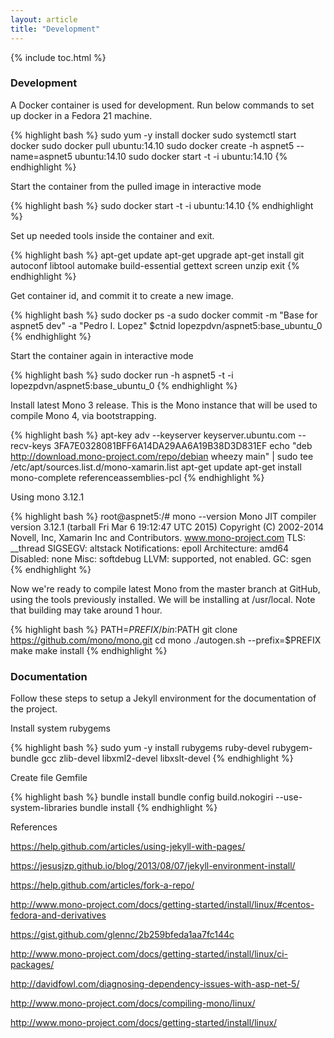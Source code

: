 ```yaml
---
layout: article
title: "Development"
---
```


{% include toc.html %}

### Development

A Docker container is used for development. Run below commands to set up docker in a Fedora 21 machine.

{% highlight bash %}
sudo yum -y install docker
sudo systemctl start docker
sudo docker pull ubuntu:14.10
sudo docker create -h aspnet5 --name=aspnet5 ubuntu:14.10
sudo docker start -t -i ubuntu:14.10
{% endhighlight %}

Start the container from the pulled image in interactive mode

{% highlight bash %}
sudo docker start -t -i ubuntu:14.10
{% endhighlight %}

Set up needed tools inside the container and exit.

{% highlight bash %}
apt-get update
apt-get upgrade
apt-get install git autoconf libtool automake build-essential gettext screen unzip
exit
{% endhighlight %}

Get container id, and commit it to create a new image.

{% highlight bash %}
sudo docker ps -a
sudo docker commit -m "Base for aspnet5 dev" -a "Pedro I. Lopez" $ctnid lopezpdvn/aspnet5:base_ubuntu_0
{% endhighlight %}

Start the container again in interactive mode

{% highlight bash %}
sudo docker run -h aspnet5 -t -i lopezpdvn/aspnet5:base_ubuntu_0
{% endhighlight %}

Install latest Mono 3 release. This is the Mono instance that will be used to compile Mono 4, via bootstrapping.

{% highlight bash %}
apt-key adv --keyserver keyserver.ubuntu.com --recv-keys 3FA7E0328081BFF6A14DA29AA6A19B38D3D831EF
echo "deb http://download.mono-project.com/repo/debian wheezy main" | sudo tee /etc/apt/sources.list.d/mono-xamarin.list
apt-get update
apt-get install mono-complete referenceassemblies-pcl
{% endhighlight %}

Using mono 3.12.1

{% highlight bash %}
root@aspnet5:/# mono --version
Mono JIT compiler version 3.12.1 (tarball Fri Mar  6 19:12:47 UTC 2015)
Copyright (C) 2002-2014 Novell, Inc, Xamarin Inc and Contributors.
www.mono-project.com
        TLS:           __thread
        SIGSEGV:       altstack
        Notifications: epoll
        Architecture:  amd64
        Disabled:      none
        Misc:          softdebug 
        LLVM:          supported, not enabled.
        GC:            sgen
{% endhighlight %}

Now we're ready to compile latest Mono from the master branch at GitHub, using the tools previously installed. We will be installing at /usr/local. Note that building may take around 1 hour.

{% highlight bash %}
PATH=$PREFIX/bin:$PATH
git clone https://github.com/mono/mono.git
cd mono
./autogen.sh --prefix=$PREFIX
make
make install
{% endhighlight %}

### Documentation

Follow these steps to setup a Jekyll environment for the documentation of the project.

Install system rubygems

{% highlight bash %}
sudo yum -y install rubygems ruby-devel rubygem-bundle gcc
zlib-devel libxml2-devel libxslt-devel
{% endhighlight %}

Create file Gemfile

{% highlight bash %}
bundle install
bundle config build.nokogiri --use-system-libraries
bundle install
{% endhighlight %}

References

https://help.github.com/articles/using-jekyll-with-pages/

https://jesusjzp.github.io/blog/2013/08/07/jekyll-environment-install/

https://help.github.com/articles/fork-a-repo/

http://www.mono-project.com/docs/getting-started/install/linux/#centos-fedora-and-derivatives

https://gist.github.com/glennc/2b259bfeda1aa7fc144c

http://www.mono-project.com/docs/getting-started/install/linux/ci-packages/

http://davidfowl.com/diagnosing-dependency-issues-with-asp-net-5/

http://www.mono-project.com/docs/compiling-mono/linux/

http://www.mono-project.com/docs/getting-started/install/linux/
